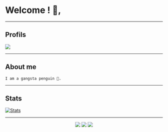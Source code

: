 # Welcome ! 🧡,

---

## Profils 

   <img src="https://discord.c99.nl/widget/theme-2/981252821779361802.png">   
   
---

## About me

``I am a gangsta penguin 🐧.``

---

## Stats 

[![Stats](https://github-readme-stats.vercel.app/api/top-langs/?username=Kabyle433&theme=dark)]()

---

<p align="center">
  <img src="https://img.shields.io/github/followers/Kabyle433?style=social">
  <img src="https://img.shields.io/github/stars/Kabyle433?style=social">
  <img src="https://komarev.com/ghpvc/?username=Kabyle433&color=blue"> </p>
